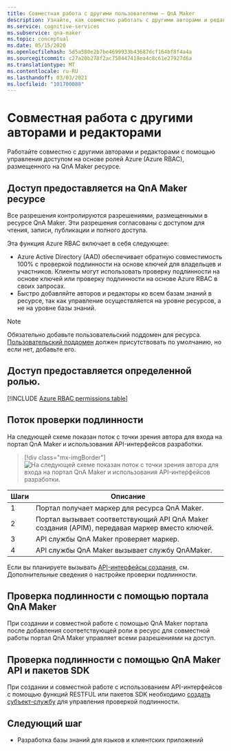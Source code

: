 ```yaml
---
title: Совместная работа с другими пользователями — QnA Maker
description: Узнайте, как совместно работать с другими авторами и редакторами с помощью управления доступом на основе ролей в Azure.
ms.service: cognitive-services
ms.subservice: qna-maker
ms.topic: conceptual
ms.date: 05/15/2020
ms.openlocfilehash: 5d5a580e2b7be4699933b43687dcf164bf8f4a4a
ms.sourcegitcommit: c27a20b278f2ac758447418ea4c8c61e27927d6a
ms.translationtype: MT
ms.contentlocale: ru-RU
ms.lasthandoff: 03/03/2021
ms.locfileid: "101700088"
---
```

# <a name="collaborate-with-other-authors-and-editors"></a>Совместная работа с другими авторами и редакторами

Работайте совместно с другими авторами и редакторами с помощью управления доступом на основе ролей Azure (Azure RBAC), размещенного на QnA Maker ресурсе.

## <a name="access-is-provided-on-the-qna-maker-resource"></a>Доступ предоставляется на QnA Maker ресурсе

Все разрешения контролируются разрешениями, размещенными в ресурсе QnA Maker. Эти разрешения согласованы с доступом для чтения, записи, публикации и полного доступа.

Эта функция Azure RBAC включает в себя следующее:
* Azure Active Directory (AAD) обеспечивает обратную совместимость 100% с проверкой подлинности на основе ключей для владельцев и участников. Клиенты могут использовать проверку подлинности на основе ключей или проверку подлинности на основе Azure RBAC в своих запросах.
* Быстро добавляйте авторов и редакторы ко всем базам знаний в ресурсе, так как управление осуществляется на уровне ресурсов, а не на уровне базы знаний.

> [!NOTE]
> Обязательно добавьте пользовательский поддомен для ресурса. [Пользовательский поддомен](../../cognitive-services-custom-subdomains.md) должен присутствовать по умолчанию, но если нет, добавьте его.

## <a name="access-is-provided-by-a-defined-role"></a>Доступ предоставляется определенной ролью.

[!INCLUDE [Azure RBAC permissions table](../includes/role-based-access-control.md)]

## <a name="authentication-flow"></a>Поток проверки подлинности

На следующей схеме показан поток с точки зрения автора для входа на портал QnA Maker и использования API-интерфейсов разработки.

> [!div class="mx-imgBorder"]
> ![На следующей схеме показан поток с точки зрения автора для входа на портал QnA Maker и использования API-интерфейсов разработки.](../media/qnamaker-how-to-collaborate-knowledge-base/rbac-flow-from-portal-to-service.png)

|Шаги|Описание|
|--|--|
|1|Портал получает маркер для ресурса QnA Maker.|
|2|Портал вызывает соответствующий API QnA Maker создания (APIM), передавая маркер вместо ключей.|
|3|API службы QnA Maker проверяет маркер.|
|4 |API службы QnA Maker вызывает службу QnAMaker.|

Если вы планируете вызывать [API-интерфейсы создания](../index.yml), см. Дополнительные сведения о настройке проверки подлинности.

## <a name="authenticate-by-qna-maker-portal"></a>Проверка подлинности с помощью портала QnA Maker

При создании и совместной работе с помощью QnA Maker портала после добавления соответствующей роли в ресурс для совместной работы портал QnA Maker управляет всеми разрешениями на доступ.

## <a name="authenticate-by-qna-maker-apis-and-sdks"></a>Проверка подлинности с помощью QnA Maker API и пакетов SDK

При создании и совместной работе с использованием API-интерфейсов с помощью функций RESTFUL или пакетов SDK необходимо [создать субъект-службу](../../authentication.md#assign-a-role-to-a-service-principal) для управления проверкой подлинности.

## <a name="next-step"></a>Следующий шаг

* Разработка базы знаний для языков и клиентских приложений